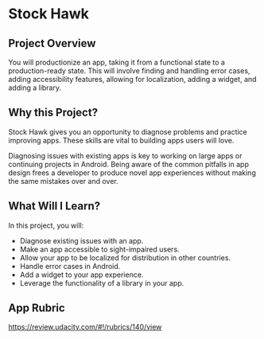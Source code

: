 # Stock Hawk

## Project Overview
You will productionize an app, taking it from a functional state to a production-ready state. This will involve finding and handling error cases, adding accessibility features, allowing for localization, adding a widget, and adding a library.

## Why this Project?
Stock Hawk gives you an opportunity to diagnose problems and practice improving apps. These skills are vital to building apps users will love.

Diagnosing issues with existing apps is key to working on large apps or continuing projects in Android. Being aware of the common pitfalls in app design frees a developer to produce novel app experiences without making the same mistakes over and over.

## What Will I Learn?
In this project, you will:

* Diagnose existing issues with an app.
* Make an app accessible to sight-impaired users.
* Allow your app to be localized for distribution in other countries.
* Handle error cases in Android.
* Add a widget to your app experience.
* Leverage the functionality of a library in your app.

## App Rubric
https://review.udacity.com/#!/rubrics/140/view